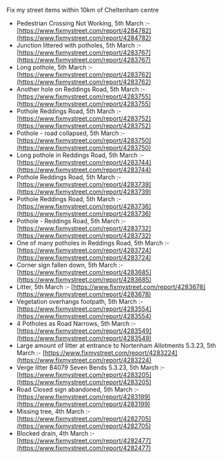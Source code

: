 Fix my street items within 10km of Cheltenham centre

<!-- fix_marker starts -->

- Pedestrian Crossing Not Working, 5th March :- [https://www.fixmystreet.com/report/4284782](https://www.fixmystreet.com/report/4284782)
- Junction littered with potholes, 5th March :- [https://www.fixmystreet.com/report/4283767](https://www.fixmystreet.com/report/4283767)
- Long pothole, 5th March :- [https://www.fixmystreet.com/report/4283762](https://www.fixmystreet.com/report/4283762)
- Another hole on Reddings Road, 5th March :- [https://www.fixmystreet.com/report/4283755](https://www.fixmystreet.com/report/4283755)
- Pothole Reddings Road, 5th March :- [https://www.fixmystreet.com/report/4283752](https://www.fixmystreet.com/report/4283752)
- Pothole - road collapsed, 5th March :- [https://www.fixmystreet.com/report/4283750](https://www.fixmystreet.com/report/4283750)
- Long pothole in Reddings Road, 5th March :- [https://www.fixmystreet.com/report/4283744](https://www.fixmystreet.com/report/4283744)
- Pothole Reddings Road, 5th March :- [https://www.fixmystreet.com/report/4283739](https://www.fixmystreet.com/report/4283739)
- Pothole Reddings Road, 5th March :- [https://www.fixmystreet.com/report/4283736](https://www.fixmystreet.com/report/4283736)
- Pothole - Reddings Road, 5th March :- [https://www.fixmystreet.com/report/4283732](https://www.fixmystreet.com/report/4283732)
- One of many potholes in Reddings Road, 5th March :- [https://www.fixmystreet.com/report/4283724](https://www.fixmystreet.com/report/4283724)
- Corner sign fallen down, 5th March :- [https://www.fixmystreet.com/report/4283685](https://www.fixmystreet.com/report/4283685)
- Litter, 5th March :- [https://www.fixmystreet.com/report/4283678](https://www.fixmystreet.com/report/4283678)
- Vegetation overhangs footpath, 5th March :- [https://www.fixmystreet.com/report/4283554](https://www.fixmystreet.com/report/4283554)
- 4 Potholes as Road Narrows, 5th March :- [https://www.fixmystreet.com/report/4283549](https://www.fixmystreet.com/report/4283549)
- Large amount of litter at entrance to Nortenham Allotments 5.3.23, 5th March :- [https://www.fixmystreet.com/report/4283224](https://www.fixmystreet.com/report/4283224)
- Verge litter B4079 Seven Bends 5.3.23, 5th March :- [https://www.fixmystreet.com/report/4283205](https://www.fixmystreet.com/report/4283205)
- Road Closed sign abandoned, 5th March :- [https://www.fixmystreet.com/report/4283199](https://www.fixmystreet.com/report/4283199)
- Missing tree, 4th March :- [https://www.fixmystreet.com/report/4282705](https://www.fixmystreet.com/report/4282705)
- Blocked drain, 4th March :- [https://www.fixmystreet.com/report/4282477](https://www.fixmystreet.com/report/4282477)

<!-- fix_marker ends -->